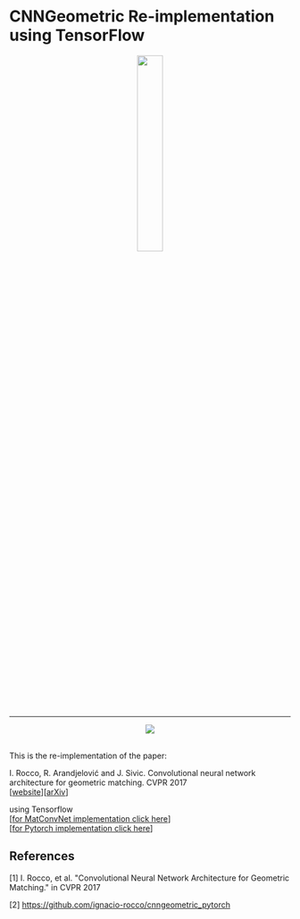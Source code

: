 


# CNNGeometric Re-implementation using TensorFlow
<p align="center">
    <img width="30%" src="https://blogs.rstudio.com/tensorflow/posts/2017-08-17-tensorflow-v13-released/tensorflow-logo.png">
</p>


-----------------
<p align="center">
    <img src="http://www.di.ens.fr/willow/research/cnngeometric/images/teaser.png"><br><br>
</p>

This is the re-implementation of the paper: 

I. Rocco, R. Arandjelović and J. Sivic. Convolutional neural network architecture for geometric matching. CVPR 2017 <br>
[[website](http://www.di.ens.fr/willow/research/cnngeometric/)][[arXiv](https://arxiv.org/abs/1703.05593)]

using Tensorflow <br>
[[for MatConvNet implementation click here](https://github.com/ignacio-rocco/cnngeometric_matconvnet)]<br>
[[for Pytorch implementation click here](https://github.com/ignacio-rocco/cnngeometric_pytorch)]

## References

[1] I. Rocco, et al. "Convolutional Neural Network Architecture for Geometric Matching." in CVPR 2017

[2] https://github.com/ignacio-rocco/cnngeometric_pytorch
